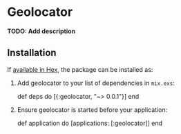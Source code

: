 # Geolocator

**TODO: Add description**

## Installation

If [available in Hex](https://hex.pm/docs/publish), the package can be installed as:

  1. Add geolocator to your list of dependencies in `mix.exs`:

        def deps do
          [{:geolocator, "~> 0.0.1"}]
        end

  2. Ensure geolocator is started before your application:

        def application do
          [applications: [:geolocator]]
        end

